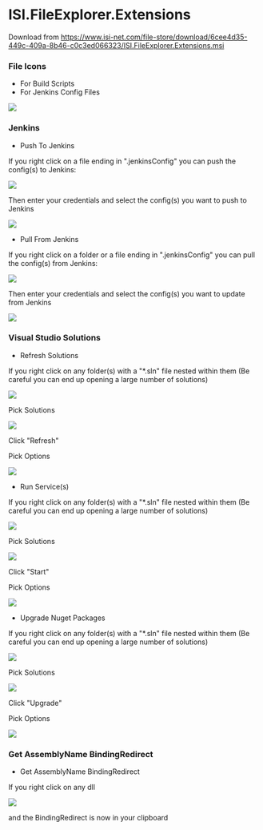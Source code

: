 # ISI.FileExplorer.Extensions

Download from https://www.isi-net.com/file-store/download/6cee4d35-449c-409a-8b46-c0c3ed066323/ISI.FileExplorer.Extensions.msi

### File Icons

* For Build Scripts
* For Jenkins Config Files

![](Artwork/FileIcons.png)




### Jenkins

* Push To Jenkins

If you right click on a file ending in ".jenkinsConfig" you can push the config(s) to Jenkins:

![](Artwork/PushToJenkins.png)

Then enter your credentials and select the config(s) you want to push to Jenkins

![](Artwork/PushToJenkinsSelector.png)

* Pull From Jenkins

If you right click on a folder or a file ending in ".jenkinsConfig" you can pull the config(s) from Jenkins:

![](Artwork/PullFromJenkins.png)

Then enter your credentials and select the config(s) you want to update from Jenkins

![](Artwork/PullFromJenkinsSelector.png)



### Visual Studio Solutions

* Refresh Solutions

If you right click on any folder(s) with a "*.sln" file nested within them (Be careful you can end up opening a large number of solutions)

![](Artwork/VisualStudioSolutionsRefreshSolutions.png)

Pick Solutions

![](Artwork/VisualStudioSolutionsRefreshSolutionsSelector.png)

Click "Refresh"

Pick Options

![](Artwork/VisualStudioSolutionsRefreshSolutionsOptions.png)



* Run Service(s)

If you right click on any folder(s) with a "*.sln" file nested within them (Be careful you can end up opening a large number of solutions)

![](Artwork/VisualStudioSolutionsRunServices.png)

Pick Solutions

![](Artwork/VisualStudioSolutionsRunServicesSelector.png)

Click "Start"

Pick Options

![](Artwork/VisualStudioSolutionsRunServicesOptions.png)



* Upgrade Nuget Packages

If you right click on any folder(s) with a "*.sln" file nested within them (Be careful you can end up opening a large number of solutions)

![](Artwork/VisualStudioSolutionsUpgradeNugetPackages.png)

Pick Solutions

![](Artwork/VisualStudioSolutionsUpgradeNugetPackagesSelector.png)

Click "Upgrade"

Pick Options

![](Artwork/VisualStudioSolutionsUpgradeNugetPackagesOptions.png)




### Get AssemblyName BindingRedirect

* Get AssemblyName BindingRedirect

If you right click on any dll

![](Artwork/GetAssemblyNameBindingRedirect.png)

and the BindingRedirect is now in your clipboard


